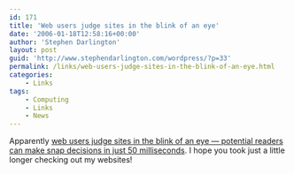 ```yaml
---
id: 171
title: 'Web users judge sites in the blink of an eye'
date: '2006-01-18T12:58:16+00:00'
author: 'Stephen Darlington'
layout: post
guid: 'http://www.stephendarlington.com/wordpress/?p=33'
permalink: /links/web-users-judge-sites-in-the-blink-of-an-eye.html
categories:
    - Links
tags:
    - Computing
    - Links
    - News
---
```


Apparently [web users judge sites in the blink of an eye — potential readers can make snap decisions in just 50 milliseconds](http://www.nature.com/news/2006/060109/full/060109-13.html). I hope you took just a little longer checking out my websites!